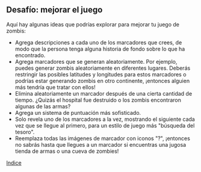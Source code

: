 ## Desafío: mejorar el juego

Aquí hay algunas ideas que podrías explorar para mejorar tu juego de zombis:

+ Agrega descripciones a cada uno de los marcadores que crees, de modo que la persona tenga alguna historia de fondo sobre lo que ha encontrado.
+ Agrega marcadores que se generan aleatoriamente. Por ejemplo, puedes generar zombis aleatoriamente en diferentes lugares. Deberás restringir las posibles latitudes y longitudes para estos marcadores o podrías estar generando zombis en otro continente, ¡entonces alguien más tendría que tratar con ellos!
+ Elimina aleatoriamente un marcador después de una cierta cantidad de tiempo. ¿Quizás el hospital fue destruido o los zombis encontraron algunas de las armas?
+ Agrega un sistema de puntuación más sofisticado.
+ Solo revela uno de los marcadores a la vez, mostrando el siguiente cada vez que se llegue al primero, para un estilo de juego más "búsqueda del tesoro".
+ Reemplaza todas las imágenes de marcador con iconos "?", ¡entonces no sabrás hasta que llegues a un marcador si encuentras una jugosa tienda de armas o una cueva de zombies!


[Indice](https://jolosan.github.io/encuentraZombi)